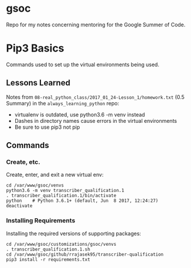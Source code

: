 # gsoc

Repo for my notes concerning mentoring for the Google Summer of Code.

# Pip3 Basics

Commands used to set up the virtual environments being used.

## Lessons Learned

Notes from `08-real_python_class/2017_01_24-Lesson_1/homework.txt`
(0.5 Summary) in the `always_learning_python` repo:

- virtualenv is outdated, use python3.6 -m venv instead
- Dashes in directory names cause errors in the virtual environments
- Be sure to use pip3 not pip

## Commands

### Create, etc.

Create, enter, and exit a new virtual env:

```
cd /var/www/gsoc/venvs
python3.6 -m venv transcriber_qualification.1
. transcriber_qualification.1/bin/activate
python    # Python 3.6.1+ (default, Jun  8 2017, 12:24:27)
deactivate
```

### Installing Requirements

Installing the required versions of supporting packages:

```
cd /var/www/gsoc/customizations/gsoc/venvs
. transcriber_qualification.1.sh
cd /var/www/gsoc/github/rrajasek95/transcriber-qualification
pip3 install -r requirements.txt
```


